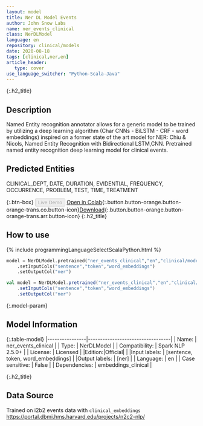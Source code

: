 ```yaml
---
layout: model
title: Ner DL Model Events
author: John Snow Labs
name: ner_events_clinical
class: NerDLModel
language: en
repository: clinical/models
date: 2020-08-18
tags: [clinical,ner,en]
article_header:
   type: cover
use_language_switcher: "Python-Scala-Java"
---
```


{:.h2_title}
## Description
Named Entity recognition annotator allows for a generic model to be trained by utilizing a deep learning algorithm (Char CNNs - BiLSTM - CRF - word embeddings) inspired on a former state of the art model for NER: Chiu & Nicols, Named Entity Recognition with Bidirectional LSTM,CNN.
Pretrained named entity recognition deep learning model for clinical events.

## Predicted Entities 
CLINICAL_DEPT, DATE, DURATION, EVIDENTIAL, FREQUENCY, OCCURRENCE, PROBLEM, TEST, TIME, TREATMENT

{:.btn-box}
<button class="button button-orange" disabled>Live Demo</button>
[Open in Colab](https://colab.research.google.com/github/JohnSnowLabs/spark-nlp-workshop/blob/master/tutorials/Certification_Trainings/Healthcare/1.Clinical_Named_Entity_Recognition_Model.ipynb){:.button.button-orange.button-orange-trans.co.button-icon}[Download](https://s3.amazonaws.com/auxdata.johnsnowlabs.com/clinical/models/ner_events_clinical_en_2.5.5_2.4_1597775531760.zip){:.button.button-orange.button-orange-trans.arr.button-icon}
{:.h2_title}
## How to use 
<div class="tabs-box" markdown="1">

{% include programmingLanguageSelectScalaPython.html %}

```python
model = NerDLModel.pretrained("ner_events_clinical","en","clinical/models")
	.setInputCols("sentence","token","word_embeddings")
	.setOutputCol("ner")
```

```scala
val model = NerDLModel.pretrained("ner_events_clinical","en","clinical/models")
	.setInputCols("sentence","token","word_embeddings")
	.setOutputCol("ner")
```
</div>

{:.model-param}
## Model Information

{:.table-model}
|----------------|----------------------------------|
| Name:           | ner_events_clinical              |
| Type:    | NerDLModel                       |
| Compatibility:  | Spark NLP 2.5.0+                            |
| License:        | Licensed                         |
|Edition:|Official|                       |
|Input labels:         | [sentence, token, word_embeddings] |
|Output labels:        | [ner]                              |
| Language:       | en                               |
| Case sensitive: | False                            |
| Dependencies:  | embeddings_clinical              |

{:.h2_title}
## Data Source
Trained on i2b2 events data with `clinical_embeddings`
https://portal.dbmi.hms.harvard.edu/projects/n2c2-nlp/